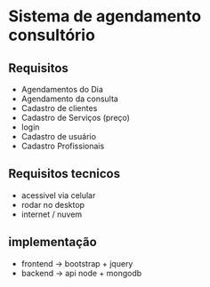 # Sistema de agendamento consultório

## Requisitos
- Agendamentos do Dia
- Agendamento da consulta
- Cadastro de clientes
- Cadastro de Serviços (preço)
- login
- Cadastro de usuário
- Cadastro Profissionais

## Requisitos tecnicos
- acessivel via celular
- rodar no desktop
- internet / nuvem

## implementação
- frontend  -> bootstrap + jquery
- backend -> api node + mongodb